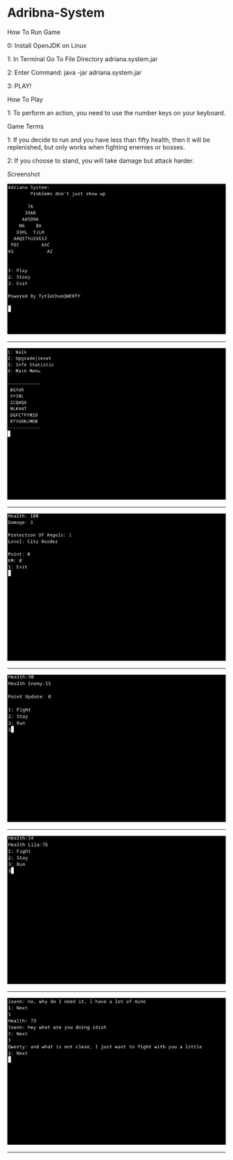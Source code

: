 # Adribna-System
How To Run Game

0:
Install OpenJDK on Linux

1: 
In Terminal Go To File Directory adriana.system.jar

2:
Enter Command: java -jar adriana.system.jar

3:
PLAY!



How To Play

1: 
To perform an action, you need to use the number keys on your keyboard.




Game Terms

1:
If you decide to run and you have less than fifty health, then it will be replenished, but only works when fighting enemies or bosses.

2:
If you choose to stand, you will take damage but attack harder.

Screenshot

![Image alt](https://github.com/TitleChanQWERTY/Adriana-System/blob/main/screenshot/2.png)

-------------------------------------------------------------------------------------------

![Image alt](https://github.com/TitleChanQWERTY/Adriana-System/blob/main/screenshot/1.png)

-------------------------------------------------------------------------------------------

![Image alt](https://github.com/TitleChanQWERTY/Adriana-System/blob/main/screenshot/3.png)

-------------------------------------------------------------------------------------------

![Image alt](https://github.com/TitleChanQWERTY/Adriana-System/blob/main/screenshot/4.png)

-------------------------------------------------------------------------------------------

![Image alt](https://github.com/TitleChanQWERTY/Adriana-System/blob/main/screenshot/5.png)

-------------------------------------------------------------------------------------------

![Image alt](https://github.com/TitleChanQWERTY/Adriana-System/blob/main/screenshot/6.png)

-------------------------------------------------------------------------------------------
